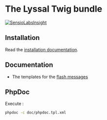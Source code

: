 # The Lyssal Twig bundle

[![SensioLabsInsight](https://insight.sensiolabs.com/projects/18cfcf34-3770-435b-9938-05bfa427bf83/small.png)](https://insight.sensiolabs.com/projects/18cfcf34-3770-435b-9938-05bfa427bf83)


## Installation

Read the [installation documentation](doc/Installation.md).


## Documentation

* The templates for the [flash messages](doc/FlashMessages.md)


## PhpDoc

Execute :

```sh
phpdoc -c doc/phpdoc.tpl.xml
```
